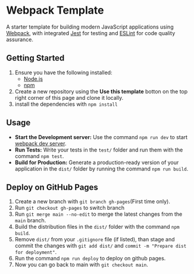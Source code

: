 # Webpack Template
A starter template for building modern JavaScript applications using [Webpack](https://webpack.js.org/), with integrated [Jest](https://jestjs.io/) for testing and [ESLint](https://eslint.org/) for code quality assurance.

## Getting Started
1. Ensure you have the following installed:
    - [Node.js](https://nodejs.org/en)
    - [npm](https://www.npmjs.com/)
2. Create a new repository using the **Use this template** botton on the top right corner of this page and clone it locally.
3. install the dependencies with `npm install`

## Usage
- **Start the Development server:**
    Use the command `npm run dev` to start [webpack dev server](https://webpack.js.org/configuration/dev-server/).
- **Run Tests:**
    Write your tests in the `test/` folder and run them with the command `npm test`.
- **Build for Production:**
    Generate a production-ready version of your application in the `dist/` folder by running the command `npm run build`.

## Deploy on GitHub Pages
1. Create a new branch with `git branch gh-pages`(First time only).
2. Run `git checkout gh-pages` to switch branch
3. Run `git merge main --no-edit` to merge the latest changes from the `main` branch.
4. Build the distribution files in the `dist/` folder with the command `npm build`.
5. Remove `dist/` from your `.gitignore` file (if listed), than stage and commit the changes with `git add dist/` and `commit -m "Prepare dist for deployment"`.
6. Run the command `npm run deploy` to deploy on github pages.
7. Now you can go back to main with `git checkout main`.
